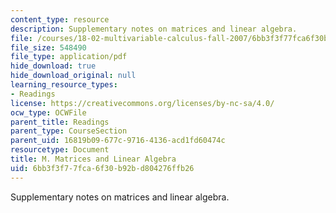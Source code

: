 ```yaml
---
content_type: resource
description: Supplementary notes on matrices and linear algebra.
file: /courses/18-02-multivariable-calculus-fall-2007/6bb3f3f77fca6f30b92bd804276ffb26_matrices_algebra.pdf
file_size: 548490
file_type: application/pdf
hide_download: true
hide_download_original: null
learning_resource_types:
- Readings
license: https://creativecommons.org/licenses/by-nc-sa/4.0/
ocw_type: OCWFile
parent_title: Readings
parent_type: CourseSection
parent_uid: 16819b09-677c-9716-4136-acd1fd60474c
resourcetype: Document
title: M. Matrices and Linear Algebra
uid: 6bb3f3f7-7fca-6f30-b92b-d804276ffb26
---
```

Supplementary notes on matrices and linear algebra.